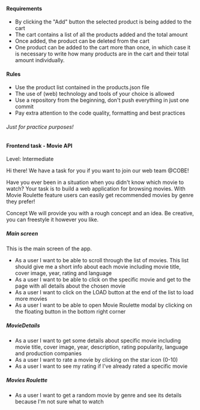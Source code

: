 #### Requirements
- By clicking the "Add" button the selected product is being added to the cart
- The cart contains a list of all the products added and the total amount
- Once added, the product can be deleted from the cart
- One product can be added to the cart more than once, in which case it is necessary to write how many products are in the cart and their total amount individually.

#### Rules
- Use the product list contained in the products.json file
- The use of (web) technology and tools of your choice is allowed
- Use a repository from the beginning, don't push everything in just one commit
- Pay extra attention to the code quality, formatting and best practices


###### Just for practice purposes! 

#### Frontend task - Movie API
Level: Intermediate

Hi there! We have a task for you if you want to join our web team @COBE!

Have you ever been in a situation when you didn't know which movie to watch? Your task is to build a web application for browsing movies. With Movie Roulette feature users can easily get recommended movies by genre they prefer!

Concept
We will provide you with a rough concept and an idea. Be creative, you can freestyle it however you like.

##### Main screen
This is the main screen of the app.

- As a user I want to be able to scroll through the list of movies. This list should give me a short info about each movie including movie title, cover image, year, rating and language
- As a user I want to be able to click on the specific movie and get to the page with all details about the chosen movie
- As a user I want to click on the LOAD button at the end of the list to load more movies
- As a user I want to be able to open Movie Roulette modal by clicking on the floating button in the bottom right corner

##### MovieDetails 
- As a user I want to get some details about specific movie including movie title, cover image, year, description, rating popularity, language and production companies
- As a user I want to rate a movie by clicking on the star icon (0-10)
- As a user I want to see my rating if I've already rated a specific movie


##### Movies Roulette 
- As a user I want to get a random movie by genre and see its details because I'm not sure what to watch
